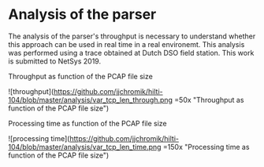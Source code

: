 # Analysis of the parser

The analysis of the parser's throughput is necessary to understand whether this approach can be used in real time in a real environemt. This analysis was performed using a trace obtained at Dutch DSO field station. This work is submitted to NetSys 2019. 


Throughput as function of the PCAP file size

![throughput](https://github.com/jjchromik/hilti-104/blob/master/analysis/var_tcp_len_through.png  =50x "Throughput as function of the PCAP file size")

Processing time as function of the PCAP file size

![processing time](https://github.com/jjchromik/hilti-104/blob/master/analysis/var_tcp_len_time.png  =150x "Processing time as function of the PCAP file size")
